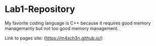 # Lab1-Repository
My favorite coding language is C++ because it requires good memory managemanty but not too good memory management.

Link to pages site: (https://m4xch3n.github.io/)